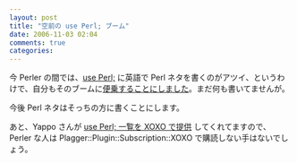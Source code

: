 ```yaml
---
layout: post
title: "空前の use Perl; ブーム"
date: 2006-11-03 02:04
comments: true
categories: 
---
```

<p>
今 Perler の間では、<a class="ext-link" href="http://use.perl.org/"><span class="icon"></span>use Perl;</a> に英語で Perl ネタを書くのがアツイ、というわけで、自分もそのブームに<a class="ext-link" href="http://use.perl.org/~mizzy/journal/"><span class="icon"></span>便乗することにしました</a>。まだ何も書いてませんが。
</p>
<p>
今後 Perl ネタはそっちの方に書くことにします。
</p>
<p>
あと、Yappo さんが <a class="ext-link" href="http://subtech.g.hatena.ne.jp/yappo/20061102"><span class="icon"></span>use Perl; 一覧を XOXO で提供</a> してくれてますので、Perler な人は Plagger::Plugin::Subscription::XOXO で購読しない手はないでしょう。
</p>